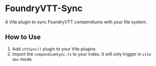 # FoundryVTT-Sync
A Vite plugin to sync FoundryVTT compendiums with your file system.

## How to Use
1. Add `vttSync()` plugin to your Vite plugins.  
2. Import the `compendiumSync.ts` to your index. It will only trigger in `vite dev` mode.
